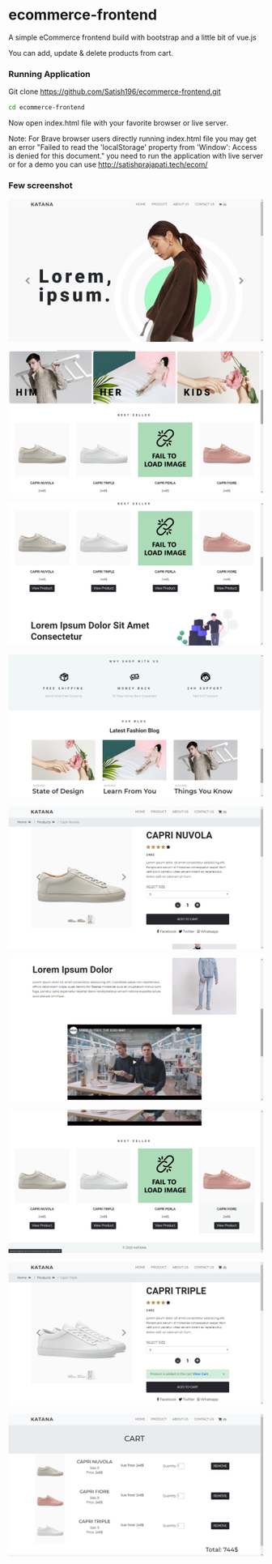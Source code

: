 # ecommerce-frontend
A simple eCommerce frontend build with bootstrap and a little bit of vue.js

You can add, update & delete products from cart.

### Running Application
Git clone https://github.com/Satish196/ecommerce-frontend.git
 ```sh
 cd ecommerce-frontend
 ```
 Now open index.html file with your favorite browser or live server.
 
 Note: For Brave browser users directly running index.html file you may get an error "Failed to read the 'localStorage' property from 'Window': Access is denied for this document." you need to run the application with live server or for a demo you can use http://satishprajapati.tech/ecom/


### Few screenshot
![](Screenshot/1.png)

![](Screenshot/2.png)

![](Screenshot/3.png)

![](Screenshot/4.png)

![](Screenshot/5.png)

![](Screenshot/6.png)

![](Screenshot/7.png)

![](Screenshot/8.png)

![](Screenshot/9.png)


